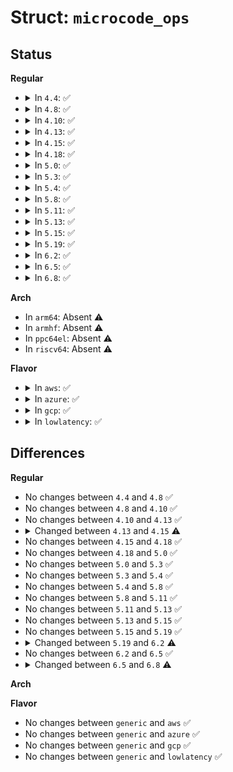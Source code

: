 # Struct: <code>microcode_ops</code>

## Status
<b>Regular</b>
<ul>
<li>
<details>
<summary>In <code>4.4</code>: ✅</summary>

```c
struct microcode_ops {
    enum ucode_state (*request_microcode_user)(int, const void *, size_t);
    enum ucode_state (*request_microcode_fw)(int, struct device *, bool);
    void (*microcode_fini_cpu)(int);
    int (*apply_microcode)(int);
    int (*collect_cpu_info)(int, struct cpu_signature *);
};
```
</details>
</li>
<li>
<details>
<summary>In <code>4.8</code>: ✅</summary>

```c
struct microcode_ops {
    enum ucode_state (*request_microcode_user)(int, const void *, size_t);
    enum ucode_state (*request_microcode_fw)(int, struct device *, bool);
    void (*microcode_fini_cpu)(int);
    int (*apply_microcode)(int);
    int (*collect_cpu_info)(int, struct cpu_signature *);
};
```
</details>
</li>
<li>
<details>
<summary>In <code>4.10</code>: ✅</summary>

```c
struct microcode_ops {
    enum ucode_state (*request_microcode_user)(int, const void *, size_t);
    enum ucode_state (*request_microcode_fw)(int, struct device *, bool);
    void (*microcode_fini_cpu)(int);
    int (*apply_microcode)(int);
    int (*collect_cpu_info)(int, struct cpu_signature *);
};
```
</details>
</li>
<li>
<details>
<summary>In <code>4.13</code>: ✅</summary>

```c
struct microcode_ops {
    enum ucode_state (*request_microcode_user)(int, const void *, size_t);
    enum ucode_state (*request_microcode_fw)(int, struct device *, bool);
    void (*microcode_fini_cpu)(int);
    int (*apply_microcode)(int);
    int (*collect_cpu_info)(int, struct cpu_signature *);
};
```
</details>
</li>
<li>
<details>
<summary>In <code>4.15</code>: ✅</summary>

```c
struct microcode_ops {
    enum ucode_state (*request_microcode_user)(int, const void *, size_t);
    enum ucode_state (*request_microcode_fw)(int, struct device *, bool);
    void (*microcode_fini_cpu)(int);
    enum ucode_state (*apply_microcode)(int);
    int (*collect_cpu_info)(int, struct cpu_signature *);
};
```
</details>
</li>
<li>
<details>
<summary>In <code>4.18</code>: ✅</summary>

```c
struct microcode_ops {
    enum ucode_state (*request_microcode_user)(int, const void *, size_t);
    enum ucode_state (*request_microcode_fw)(int, struct device *, bool);
    void (*microcode_fini_cpu)(int);
    enum ucode_state (*apply_microcode)(int);
    int (*collect_cpu_info)(int, struct cpu_signature *);
};
```
</details>
</li>
<li>
<details>
<summary>In <code>5.0</code>: ✅</summary>

```c
struct microcode_ops {
    enum ucode_state (*request_microcode_user)(int, const void *, size_t);
    enum ucode_state (*request_microcode_fw)(int, struct device *, bool);
    void (*microcode_fini_cpu)(int);
    enum ucode_state (*apply_microcode)(int);
    int (*collect_cpu_info)(int, struct cpu_signature *);
};
```
</details>
</li>
<li>
<details>
<summary>In <code>5.3</code>: ✅</summary>

```c
struct microcode_ops {
    enum ucode_state (*request_microcode_user)(int, const void *, size_t);
    enum ucode_state (*request_microcode_fw)(int, struct device *, bool);
    void (*microcode_fini_cpu)(int);
    enum ucode_state (*apply_microcode)(int);
    int (*collect_cpu_info)(int, struct cpu_signature *);
};
```
</details>
</li>
<li>
<details>
<summary>In <code>5.4</code>: ✅</summary>

```c
struct microcode_ops {
    enum ucode_state (*request_microcode_user)(int, const void *, size_t);
    enum ucode_state (*request_microcode_fw)(int, struct device *, bool);
    void (*microcode_fini_cpu)(int);
    enum ucode_state (*apply_microcode)(int);
    int (*collect_cpu_info)(int, struct cpu_signature *);
};
```
</details>
</li>
<li>
<details>
<summary>In <code>5.8</code>: ✅</summary>

```c
struct microcode_ops {
    enum ucode_state (*request_microcode_user)(int, const void *, size_t);
    enum ucode_state (*request_microcode_fw)(int, struct device *, bool);
    void (*microcode_fini_cpu)(int);
    enum ucode_state (*apply_microcode)(int);
    int (*collect_cpu_info)(int, struct cpu_signature *);
};
```
</details>
</li>
<li>
<details>
<summary>In <code>5.11</code>: ✅</summary>

```c
struct microcode_ops {
    enum ucode_state (*request_microcode_user)(int, const void *, size_t);
    enum ucode_state (*request_microcode_fw)(int, struct device *, bool);
    void (*microcode_fini_cpu)(int);
    enum ucode_state (*apply_microcode)(int);
    int (*collect_cpu_info)(int, struct cpu_signature *);
};
```
</details>
</li>
<li>
<details>
<summary>In <code>5.13</code>: ✅</summary>

```c
struct microcode_ops {
    enum ucode_state (*request_microcode_user)(int, const void *, size_t);
    enum ucode_state (*request_microcode_fw)(int, struct device *, bool);
    void (*microcode_fini_cpu)(int);
    enum ucode_state (*apply_microcode)(int);
    int (*collect_cpu_info)(int, struct cpu_signature *);
};
```
</details>
</li>
<li>
<details>
<summary>In <code>5.15</code>: ✅</summary>

```c
struct microcode_ops {
    enum ucode_state (*request_microcode_user)(int, const void *, size_t);
    enum ucode_state (*request_microcode_fw)(int, struct device *, bool);
    void (*microcode_fini_cpu)(int);
    enum ucode_state (*apply_microcode)(int);
    int (*collect_cpu_info)(int, struct cpu_signature *);
};
```
</details>
</li>
<li>
<details>
<summary>In <code>5.19</code>: ✅</summary>

```c
struct microcode_ops {
    enum ucode_state (*request_microcode_user)(int, const void *, size_t);
    enum ucode_state (*request_microcode_fw)(int, struct device *, bool);
    void (*microcode_fini_cpu)(int);
    enum ucode_state (*apply_microcode)(int);
    int (*collect_cpu_info)(int, struct cpu_signature *);
};
```
</details>
</li>
<li>
<details>
<summary>In <code>6.2</code>: ✅</summary>

```c
struct microcode_ops {
    enum ucode_state (*request_microcode_fw)(int, struct device *);
    void (*microcode_fini_cpu)(int);
    enum ucode_state (*apply_microcode)(int);
    int (*collect_cpu_info)(int, struct cpu_signature *);
};
```
</details>
</li>
<li>
<details>
<summary>In <code>6.5</code>: ✅</summary>

```c
struct microcode_ops {
    enum ucode_state (*request_microcode_fw)(int, struct device *);
    void (*microcode_fini_cpu)(int);
    enum ucode_state (*apply_microcode)(int);
    int (*collect_cpu_info)(int, struct cpu_signature *);
};
```
</details>
</li>
<li>
<details>
<summary>In <code>6.8</code>: ✅</summary>

```c
struct microcode_ops {
    enum ucode_state (*request_microcode_fw)(int, struct device *);
    void (*microcode_fini_cpu)(int);
    enum ucode_state (*apply_microcode)(int);
    int (*collect_cpu_info)(int, struct cpu_signature *);
    void (*finalize_late_load)(int);
    unsigned int nmi_safe;
    unsigned int use_nmi;
};
```
</details>
</li>
</ul>
<b>Arch</b>
<ul>
<li>
In <code>arm64</code>: Absent ⚠️
</li>
<li>
In <code>armhf</code>: Absent ⚠️
</li>
<li>
In <code>ppc64el</code>: Absent ⚠️
</li>
<li>
In <code>riscv64</code>: Absent ⚠️
</li>
</ul>
<b>Flavor</b>
<ul>
<li>
<details>
<summary>In <code>aws</code>: ✅</summary>

```c
struct microcode_ops {
    enum ucode_state (*request_microcode_user)(int, const void *, size_t);
    enum ucode_state (*request_microcode_fw)(int, struct device *, bool);
    void (*microcode_fini_cpu)(int);
    enum ucode_state (*apply_microcode)(int);
    int (*collect_cpu_info)(int, struct cpu_signature *);
};
```
</details>
</li>
<li>
<details>
<summary>In <code>azure</code>: ✅</summary>

```c
struct microcode_ops {
    enum ucode_state (*request_microcode_user)(int, const void *, size_t);
    enum ucode_state (*request_microcode_fw)(int, struct device *, bool);
    void (*microcode_fini_cpu)(int);
    enum ucode_state (*apply_microcode)(int);
    int (*collect_cpu_info)(int, struct cpu_signature *);
};
```
</details>
</li>
<li>
<details>
<summary>In <code>gcp</code>: ✅</summary>

```c
struct microcode_ops {
    enum ucode_state (*request_microcode_user)(int, const void *, size_t);
    enum ucode_state (*request_microcode_fw)(int, struct device *, bool);
    void (*microcode_fini_cpu)(int);
    enum ucode_state (*apply_microcode)(int);
    int (*collect_cpu_info)(int, struct cpu_signature *);
};
```
</details>
</li>
<li>
<details>
<summary>In <code>lowlatency</code>: ✅</summary>

```c
struct microcode_ops {
    enum ucode_state (*request_microcode_user)(int, const void *, size_t);
    enum ucode_state (*request_microcode_fw)(int, struct device *, bool);
    void (*microcode_fini_cpu)(int);
    enum ucode_state (*apply_microcode)(int);
    int (*collect_cpu_info)(int, struct cpu_signature *);
};
```
</details>
</li>
</ul>

## Differences
<b>Regular</b>
<ul>
<li>
No changes between <code>4.4</code> and <code>4.8</code> ✅
</li>
<li>
No changes between <code>4.8</code> and <code>4.10</code> ✅
</li>
<li>
No changes between <code>4.10</code> and <code>4.13</code> ✅
</li>
<li>
<details>
<summary>Changed between <code>4.13</code> and <code>4.15</code> ⚠️</summary>
<ul>
<li>
<b>Field type changed. </b>
<code>int (*apply_microcode)(int)</code> ➡️ <code>enum ucode_state (*apply_microcode)(int)</code>
</li>
</ul>
</details>
</li>
<li>
No changes between <code>4.15</code> and <code>4.18</code> ✅
</li>
<li>
No changes between <code>4.18</code> and <code>5.0</code> ✅
</li>
<li>
No changes between <code>5.0</code> and <code>5.3</code> ✅
</li>
<li>
No changes between <code>5.3</code> and <code>5.4</code> ✅
</li>
<li>
No changes between <code>5.4</code> and <code>5.8</code> ✅
</li>
<li>
No changes between <code>5.8</code> and <code>5.11</code> ✅
</li>
<li>
No changes between <code>5.11</code> and <code>5.13</code> ✅
</li>
<li>
No changes between <code>5.13</code> and <code>5.15</code> ✅
</li>
<li>
No changes between <code>5.15</code> and <code>5.19</code> ✅
</li>
<li>
<details>
<summary>Changed between <code>5.19</code> and <code>6.2</code> ⚠️</summary>
<ul>
<li>
<b>Field removed. </b>
<code>enum ucode_state (*request_microcode_user)(int, const void *, size_t)</code>
</li>
<li>
<b>Field type changed. </b>
<code>enum ucode_state (*request_microcode_fw)(int, struct device *, bool)</code> ➡️ <code>enum ucode_state (*request_microcode_fw)(int, struct device *)</code>
</li>
</ul>
</details>
</li>
<li>
No changes between <code>6.2</code> and <code>6.5</code> ✅
</li>
<li>
<details>
<summary>Changed between <code>6.5</code> and <code>6.8</code> ⚠️</summary>
<ul>
<li>
<b>Field added. </b>
<code>void (*finalize_late_load)(int)</code>
</li>
<li>
<b>Field added. </b>
<code>unsigned int nmi_safe</code>
</li>
<li>
<b>Field added. </b>
<code>unsigned int use_nmi</code>
</li>
</ul>
</details>
</li>
</ul>
<b>Arch</b>
<ul>
</ul>
<b>Flavor</b>
<ul>
<li>
No changes between <code>generic</code> and <code>aws</code> ✅
</li>
<li>
No changes between <code>generic</code> and <code>azure</code> ✅
</li>
<li>
No changes between <code>generic</code> and <code>gcp</code> ✅
</li>
<li>
No changes between <code>generic</code> and <code>lowlatency</code> ✅
</li>
</ul>
